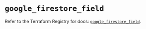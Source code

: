 # `google_firestore_field`

Refer to the Terraform Registry for docs: [`google_firestore_field`](https://registry.terraform.io/providers/hashicorp/google-beta/5.14.0/docs/resources/google_firestore_field).
